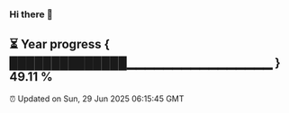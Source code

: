 ### Hi there 👋
⏳ Year progress { ██████████████▁▁▁▁▁▁▁▁▁▁▁▁▁▁▁▁ } 49.11 %
---
⏰ Updated on Sun, 29 Jun 2025 06:15:45 GMT


